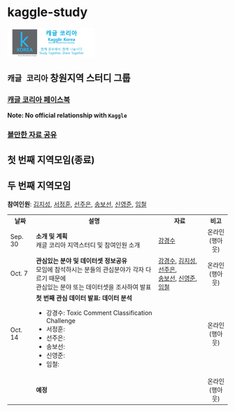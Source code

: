 # kaggle-study

<img src="logo.png" width="200" />

## `캐글 코리아` 창원지역 스터디 그룹

### <a href="https://www.facebook.com/groups/KaggleKoreaOpenGroup/"><b>캐글 코리아 페이스북</b></a><br>
**Note: No official relationship with `Kaggle`**

### <a href="https://github.com/unerue/kaggle-study/blob/master/kaggle-study/materials/materials.md" target="_blank">볼만한 자료 공유</a>

## 첫 번째 지역모임(종료)

## 두 번째 지역모임

**참여인원**: <a href="https://github.com/KimJiSeong1994">김지성</a>, <a href="">서정훈</a>, <a href="https://github.com/sun6880">선주은</a>, <a href="https://github.com/Song-bosun">송보선</a>, <a href="https://github.com/syj706">신영준</a>, <a href="https://github.com/Imchul">임철</a>

<table>
  <tr>
    <th>날짜</th>
    <th>설명</th>    
    <th>자료</th>
    <th>비고</th>
  </tr>
  <tr>
    <td>Sep. 30</td>
    <td><b>소개 및 계획</b><br>캐글 코리아 지역스터디 및 참여인원 소개</td>
    <td>
      <a href="https://github.com/unerue/kaggle-study/blob/master/kaggle-study/2019-09-30/kaggle-orientation.pdf">강경수</a>
    </td>
    <td align="center">온라인<br>(행아웃)</td>
  </tr>
  <tr>
    <td>Oct. 7</td>
    <td><b>관심있는 분야 및 데이터셋 정보공유</b><br>모임에 참석하시는 분들의 관심분야가 각자 다르기 때문에<br>관심있는 분야 또는 데이터셋을 조사하여 발표</td>
    <td>
      <a href="https://github.com/unerue/kaggle-study/blob/master/kaggle-study/2019-10-07/unerue.pdf">강경수</a>,
      <a href="https://github.com/unerue/kaggle-study/blob/master/kaggle-study/2019-10-07/KimJiSeong1994.key">김지성</a>,
      <a href="https://github.com/unerue/kaggle-study/blob/master/kaggle-study/2019-10-07/sun6880.pptx">선주은</a>,<br>
      <a href="https://github.com/unerue/kaggle-study/blob/master/kaggle-study/2019-10-07/Song-bosun.pptx">송보선</a>,
      <a href="https://github.com/unerue/kaggle-study/blob/master/kaggle-study/2019-10-07/syj706.pptx">신영준</a>,
      <a href="https://github.com/unerue/kaggle-study/blob/master/kaggle-study/2019-10-07/">임철</a>
    </td>
    <td align="center">온라인<br>(행아웃)</td>
  </tr>
  <tr>
    <td>Oct. 14</td>
    <td><b>첫 번째 관심 데이터 발표: 데이터 분석</b><br>
      <ul>
        <li>강경수: Toxic Comment Classification Challenge</li>
        <li>서정훈: </li>
        <li>선주은: </li>
        <li>송보선: </li>
        <li>신영준: </li>
        <li>임철: </li>
      </ul>
    </td>
    <td></td>
    <td align="center">온라인<br>(행아웃)</td>
  </tr>
  <tr>
    <td></td>
    <td><b>예정</b><br></td>
    <td></td>
    <td align="center">온라인<br>(행아웃)</td>
  </tr>
</table>
